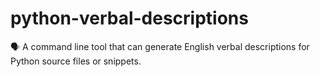 # python-verbal-descriptions
🗣 A command line tool that can generate English verbal descriptions for Python source files or snippets.
